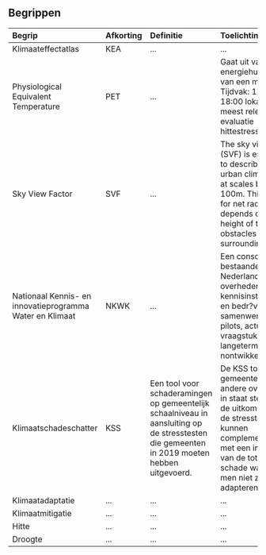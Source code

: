 ## Begrippen

|Begrip |Afkorting |Definitie |Toelichting |Bron | 
|:---|:---|:---|:---|:---|
|Klimaateffectatlas | KEA       | ...       | ...         |...|
|Physiological Equivalent Temperature | PET  | ...       |Gaat uit van de energiehuishouding van een mens. Tijdvak: 12:00 - 18:00 lokale tijd meest relevant voor evaluatie hittestress|...|
|Sky View Factor | SVF | ...       | The sky view factor (SVF) is essential to describe the urban climatology at scales below 100m. This proxy for net radiation depends on the height of the obstacles in its surroundings.|...|
|Nationaal Kennis- en innovatieprogramma Water en Klimaat | NKWK | ...       | Een consortium bestaande uit Nederlandse overheden, kennisinstellingen en bedr?ven, die samenwerken aan pilots, actuele vraagstukken en langeterm?nontwikkelingen. |https://www.waterenklimaat.nl/ |
|Klimaatschadeschatter | KSS | Een tool voor schaderamingen op gemeentelijk schaalniveau in aansluiting op de stresstesten die gemeenten in 2019 moeten hebben uitgevoerd.|De KSS tool moet gemeenten en andere overheden in staat stellen om de uitkomsten van de stresstest te kunnen complementeren met een inschatting van de totale schade wanneer men niet zou adapteren. |NKWK Klimaatbestendige stad onderzoeksprogramma 2018, p.11|
|Klimaatadaptatie |...|...|...|...|
|Klimaatmitigatie |...|...|...|...|
|Hitte |...|...|...|...|
|Droogte |...|...|...|...|